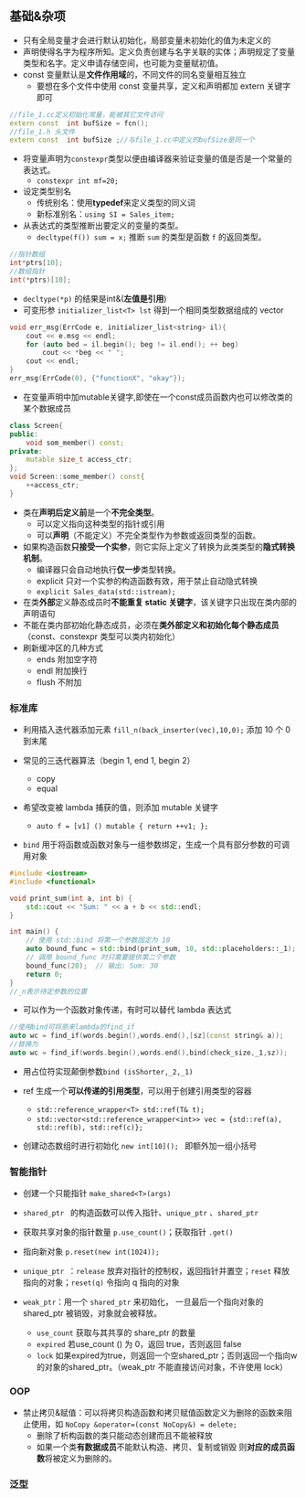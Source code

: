 ## 基础&杂项
- 只有全局变量才会进行默认初始化，局部变量未初始化的值为未定义的
- 声明使得名字为程序所知。定义负责创建与名字关联的实体；声明规定了变量类型和名字。定义申请存储空间，也可能为变量赋初值。
- const 变量默认是**文件作用域**的，不同文件的同名变量相互独立
	- 要想在多个文件中使用 const 变量共享，定义和声明都加 extern 关键字即可
```cpp
//file_1.cc定义初始化常量，能被其它文件访问
extern const  int bufSize = fcn();
//file_1.h 头文件
extern const  int bufSize ;//与file_1.cc中定义的bufSize是同一个
```
- 将变量声明为`constexpr`类型以便由编译器来验证变量的值是否是一个常量的表达式。
	- `constexpr int mf=20;`
- 设定类型别名
	- 传统别名：使用**typedef**来定义类型的同义词
	- 新标准别名：`using SI = Sales_item;`
- 从表达式的类型推断出要定义的变量的类型。
	- `decltype(f()) sum = x;` 推断 `sum` 的类型是函数 `f` 的返回类型。
```cpp
//指针数组
int*ptrs[10];
//数组指针
int(*ptrs)[10];
```
- `decltype(*p)` 的结果是int&(**左值是引用**)
- 可变形参 `initializer_list<T> lst` 得到一个相同类型数据组成的 vector
```cpp
void err_msg(ErrCode e, initializer_list<string> il){
    cout << e.msg << endl;
    for (auto bed = il.begin(); beg != il.end(); ++ beg)
        cout << *beg << " ";
    cout << endl;
}
err_msg(ErrCode(0), {"functionX", "okay"});
```
- 在变量声明中加mutable关键字,即使在一个const成员函数内也可以修改类的某个数据成员
```cpp
class Screen{
public:
    void som_member() const;
private:
    mutable size_t access_ctr;
};
void Screen::some_member() const{
    ++access_ctr;
}
```
- 类在**声明后定义前**是一个**不完全类型**。
	- 可以定义指向这种类型的指针或引用
	- 可以**声明**（不能定义）不完全类型作为参数或返回类型的函数。
- 如果构造函数**只接受一个实参**，则它实际上定义了转换为此类类型的**隐式转换机制**。
	- 编译器只会自动地执行**仅一步**类型转换。
	-  explicit 只对一个实参的构造函数有效，用于禁止自动隐式转换
	- `explicit Sales_data(std::istream);`
- 在类**外部**定义静态成员时**不能重复 static 关键字**，该关键字只出现在类内部的声明语句
- 不能在类内部初始化静态成员，必须在**类外部定义和初始化每个静态成员**（const、constexpr 类型可以类内初始化）
- 刷新缓冲区的几种方式
	- ends 附加空字符
	- endl 附加换行
	- flush 不附加
### 标准库
- 利用插入迭代器添加元素 `fill_n(back_inserter(vec),10,0);` 添加 10 个 0 到末尾
- 常见的三迭代器算法（begin 1, end 1, begin 2）
	- copy
	- equal
- 希望改变被 lambda 捕获的值，则添加 mutable 关键字
	- `auto f = [v1] () mutable { return ++v1; };`

- `bind` 用于将函数或函数对象与一组参数绑定，生成一个具有部分参数的可调用对象
```cpp
#include <iostream>
#include <functional>

void print_sum(int a, int b) {
    std::cout << "Sum: " << a + b << std::endl;
}

int main() {
    // 使用 std::bind 将第一个参数固定为 10
    auto bound_func = std::bind(print_sum, 10, std::placeholders::_1);
    // 调用 bound_func 时只需要提供第二个参数
    bound_func(20);  // 输出: Sum: 30
    return 0;
}
//_n表示待定参数的位置
```
- 可以作为一个函数对象传递，有时可以替代 lambda 表达式
 ```cpp
 //使用bind可将原来lambda的find_if
 auto wc = find_if(words.begin(),words.end(),[sz](const string& a));
 //替换为
 auto wc = find_if(words.begin(),words.end(),bind(check_size,_1,sz));
 ```
- 用占位符实现颠倒参数`bind (isShorter,_2,_1)`

- ref 生成一个**可以传递的引用类型**，可以用于创建引用类型的容器
	- `std::reference_wrapper<T> std::ref(T& t);`
	- `std::vector<std::reference_wrapper<int>> vec = {std::ref(a), std::ref(b), std::ref(c)};`

- 创建动态数组时进行初始化 `new int[10](); ` 即额外加一组小括号
### 智能指针
- 创建一个只能指针 `make_shared<T>(args)`
- `shared_ptr ` 的构造函数可以传入指针、`unique_ptr` 、`shared_ptr`
- 获取共享对象的指针数量 `p.use_count()`；获取指针 `.get()`
- 指向新对象 `p.reset(new int(1024)); `

- `unique_ptr `：`release` 放弃对指针的控制权，返回指针并置空；`reset` 释放指向的对象；`reset(q)` 令指向 q 指向的对象 

- `weak_ptr`：用一个 `shared_ptr` 来初始化， 一旦最后一个指向对象的 shared_ptr 被销毁，对象就会被释放。
	- `use_count` 获取与其共享的 share_ptr 的数量
	- `expired` 若use_count () 为 0，返回 true，否则返回 false 
	- `lock` 如果expired为true，则返回一个空shared_ptr；否则返回一个指向w的对象的shared_ptr。（weak_ptr 不能直接访问对象，不许使用 lock）
### OOP
- 禁止拷贝&赋值：可以将拷贝构造函数和拷贝赋值函数定义为删除的函数来阻止使用，如 `NoCopy &operator=(const NoCopy&) = delete;`
	- 删除了析构函数的类只能动态创建而且不能被释放
	- 如果一个类**有数据成员**不能默认构造、拷贝、复制或销毁
则**对应的成员函数**将被定义为删除的。
### 泛型
